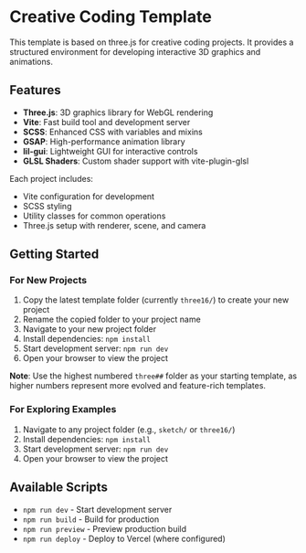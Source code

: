 # Creative Coding Template

This template is based on three.js for creative coding projects. It provides a structured environment for developing interactive 3D graphics and animations.

## Features

- **Three.js**: 3D graphics library for WebGL rendering
- **Vite**: Fast build tool and development server
- **SCSS**: Enhanced CSS with variables and mixins
- **GSAP**: High-performance animation library
- **lil-gui**: Lightweight GUI for interactive controls
- **GLSL Shaders**: Custom shader support with vite-plugin-glsl

Each project includes:
- Vite configuration for development
- SCSS styling
- Utility classes for common operations
- Three.js setup with renderer, scene, and camera

## Getting Started

### For New Projects
1. Copy the latest template folder (currently `three16/`) to create your new project
2. Rename the copied folder to your project name
3. Navigate to your new project folder
4. Install dependencies: `npm install`
5. Start development server: `npm run dev`
6. Open your browser to view the project

**Note**: Use the highest numbered `three##` folder as your starting template, as higher numbers represent more evolved and feature-rich templates.

### For Exploring Examples
1. Navigate to any project folder (e.g., `sketch/` or `three16/`)
2. Install dependencies: `npm install`
3. Start development server: `npm run dev`
4. Open your browser to view the project

## Available Scripts

- `npm run dev` - Start development server
- `npm run build` - Build for production
- `npm run preview` - Preview production build
- `npm run deploy` - Deploy to Vercel (where configured)
